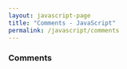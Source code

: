 ```yaml
---
layout: javascript-page
title: "Comments - JavaScript"
permalink: /javascript/comments
---
```


### Comments
